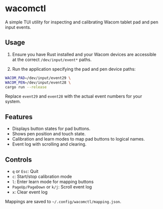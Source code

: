 # wacomctl

A simple TUI utility for inspecting and calibrating Wacom tablet pad and pen input events.

## Usage

1. Ensure you have Rust installed and your Wacom devices are accessible at the correct `/dev/input/event*` paths.

2. Run the application specifying the pad and pen device paths:

```bash
WACOM_PAD=/dev/input/event29 \
WACOM_PEN=/dev/input/event28 \
cargo run --release
```

Replace `event29` and `event28` with the actual event numbers for your system.

## Features

* Displays button states for pad buttons.
* Shows pen position and touch state.
* Calibration and learn modes to map pad buttons to logical names.
* Event log with scrolling and clearing.

## Controls

* `q` or `Esc`: Quit
* `c`: Start/stop calibration mode
* `l`: Enter learn mode for mapping buttons
* `PageUp/PageDown` or `k/j`: Scroll event log
* `x`: Clear event log

Mappings are saved to `~/.config/wacomctl/mapping.json`.
